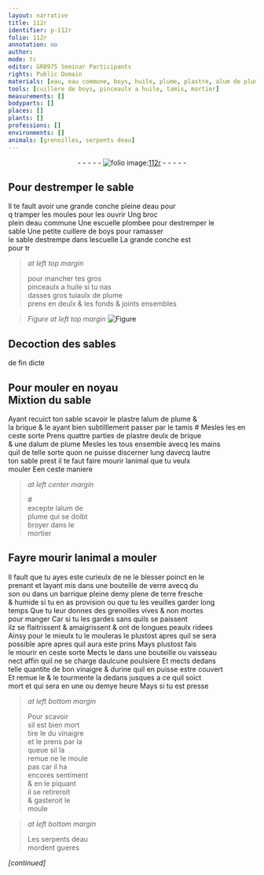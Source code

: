 ```yaml
---
layout: narrative
title: 112r
identifier: p-112r
folio: 112r
annotation: no
author:
mode: tc
editor: GR8975 Seminar Participants
rights: Public Domain
materials: [eau, eau commune, boys, huile, plume, plastre, alum de plume, brique, verre, son, terre, vinaigre, urine]
tools: [cuillere de boys, pinceaulx a huile, tamis, mortier]
measurements: []
bodyparts: []
places: []
plants: []
professions: []
environments: []
animals: [grenoilles, serpents deau]
---
```


<div class="folio" align="center">- - - - - <a href="http://gallica.bnf.fr/ark:/12148/btv1b10500001g/f229.image" target="_blank"><img src="https://cu-mkp.github.io/2017-workshop-edition/assets/photo-icon.png" alt="folio image: " style="display:inline-block; margin-bottom:-3px;"/>112r</a> - - - - - </div>  
  

## Pour destremper le sable

 
Il te fault avoir une grande conche pleine d<span class="m">eau</span> pour<br/> <span class="del">q</span> tramper les moules pour les ouvrir Ung broc<br/> plein d<span class="m">eau <span class="add">commune</span></span> Une escuelle plombee pour destremper le<br/> sable Une petite <span class="tl">cuillere de <span class="m">boys</span></span> pour ramasser<br/> le sable destrempe dans lescuelle <span class="del">La grande conche est</span><br/> <span class="del">pour tr</span>
 
> *at left top margin*
> 
> 
>   pour mancher tes gros<br/> <span class="tl">pinceaulx a <span class="m">huile</span></span> si tu nas<br/> dasses gros tuiaulx de <span class="m">plume</span><br/> prens en deulx & les fonds & joints ensembles 
 
> *Figure*
> *at left top margin*
> <a href="https://drive.google.com/open?id=0B9-oNrvWdlO5MHphUzNsdW9DQ1U" target="_blank"><img src="https://cu-mkp.github.io/GR8975-edition/assets/photo-icon.png" alt="Figure" style="display:inline-block; margin-bottom:-3px;"/></a>
 
 
  

## Decoction des sables

 
de fin dicte
 
 
  

## Pour mouler en noyau<br/> Mixtion du sable

 
Ayant recuict ton sable scavoir le <span class="m">plastre</span> l<span class="m">alum de plume</span> &<br/> la <span class="m">brique</span> & le ayant bien subtilllement passer <span class="add">par le <span class="tl">tamis</span> #</span> Mesles les en<br/> ceste sorte Prens quattre parties de <span class="m">plastre</span> deulx de <span class="m">brique</span><br/> & une d<span class="m">alum de plume</span> Mesles les tous ensemble avecq les mains<br/> <span class="del">quil</span> de telle sorte quon ne puisse discerner lung davecq lautre<br/> ton sable prest il te faut faire mourir lanimal que tu veulx<br/> mouler <span class="del">E</span>en ceste maniere
 
> *at left center margin*
> 
> 
>   #<br/> excepte l<span class="m">alum de<br/> plume</span> qui se doibt<br/> broyer dans le<br/> <span class="tl">mortier</span>
 
 
  

## Fayre mourir lanimal a mouler

 
Il fault que tu ayes este curieulx de ne le blesser poinct en le<br/> prenant et layant mis dans une bouteille de <span class="m">verre</span> avecq du<br/> <span class="m">son</span> ou dans un barrique <span class="del">pleine</span> demy plene de <span class="m">terre</span> fresche<br/> & humide si tu en as provision ou que tu les veuilles garder long<br/> temps Que tu leur donnes des <span class="al">grenoilles</span> vives & non mortes<br/> pour manger Car si tu les gardes sans quils se paissent<br/> ilz se flaitrissent & amaigrissent & ont de longues peaulx ridees<br/> Ainsy pour le mieulx tu le mouleras le plustost <span class="del">apres</span> quil se sera<br/> possible <span class="del">apre</span> apres quil aura este prins Mays plustost fais<br/> le mourir en ceste sorte Mects le dans une bouteille ou vaisseau<br/> nect affin quil ne se charge daulcune poulsiere Et mects dedans<br/> telle quantite de bon <span class="m">vinaigre</span> & d<span class="m">urine</span> quil en puisse estre couvert<br/> Et remue le & le tourmente la dedans jusques a ce quil soict<br/> mort et qui sera en une ou demye heure Mays si tu est presse
 
> *at left bottom margin*
> 
> 
>   Pour scavoir<br/> sil est bien mort<br/> tire le du <span class="m">vinaigre</span><br/> et le prens par la<br/> queue sil la<br/> remue ne le moule<br/> pas car il ha<br/> encores sentiment<br/> & en le piquant<br/> il se retireroit<br/> & gasteroit le<br/> moule
 
> *at left bottom margin*
> 
> 
>   Les <span class="al">serpents deau</span><br/> mordent gueres
 
*[continued]*
 
